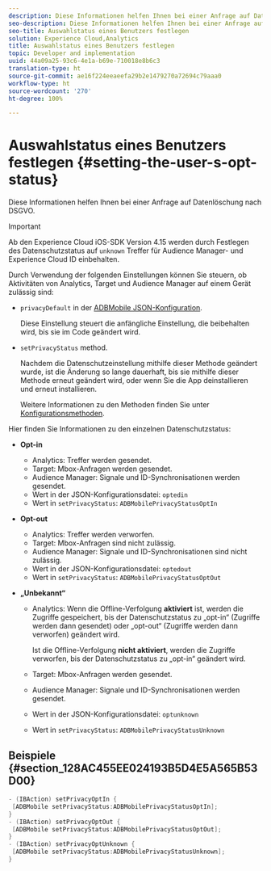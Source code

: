 ```yaml
---
description: Diese Informationen helfen Ihnen bei einer Anfrage auf Datenlöschung nach DSGVO.
seo-description: Diese Informationen helfen Ihnen bei einer Anfrage auf Datenlöschung nach DSGVO.
seo-title: Auswahlstatus eines Benutzers festlegen
solution: Experience Cloud,Analytics
title: Auswahlstatus eines Benutzers festlegen
topic: Developer and implementation
uuid: 44a09a25-93c6-4e1a-b69e-710018e8b6c3
translation-type: ht
source-git-commit: ae16f224eeaeefa29b2e1479270a72694c79aaa0
workflow-type: ht
source-wordcount: '270'
ht-degree: 100%

---
```



# Auswahlstatus eines Benutzers festlegen {#setting-the-user-s-opt-status}

Diese Informationen helfen Ihnen bei einer Anfrage auf Datenlöschung nach DSGVO.

>[!IMPORTANT]
>
>Ab den Experience Cloud iOS-SDK Version 4.15 werden durch Festlegen des Datenschutzstatus auf `unknown` Treffer für Audience Manager- und Experience Cloud ID einbehalten.

Durch Verwendung der folgenden Einstellungen können Sie steuern, ob Aktivitäten von Analytics, Target und Audience Manager auf einem Gerät zulässig sind:

* `privacyDefault` in der [ADBMobile JSON-Konfiguration](/help/ios/configuration/json-config/json-config.md).

   Diese Einstellung steuert die anfängliche Einstellung, die beibehalten wird, bis sie im Code geändert wird.

* `setPrivacyStatus` method.

   Nachdem die Datenschutzeinstellung mithilfe dieser Methode geändert wurde, ist die Änderung so lange dauerhaft, bis sie mithilfe dieser Methode erneut geändert wird, oder wenn Sie die App deinstallieren und erneut installieren.

   Weitere Informationen zu den Methoden finden Sie unter  [Konfigurationsmethoden](/help/ios/configuration/json-config/json-config.md).

Hier finden Sie Informationen zu den einzelnen Datenschutzstatus:

* **Opt-in**

   * Analytics: Treffer werden gesendet.
   * Target: Mbox-Anfragen werden gesendet.
   * Audience Manager: Signale und ID-Synchronisationen werden gesendet.
   * Wert in der JSON-Konfigurationsdatei: `optedin`
   * Wert in `setPrivacyStatus`: `ADBMobilePrivacyStatusOptIn`

* **Opt-out**

   * Analytics: Treffer werden verworfen.
   * Target: Mbox-Anfragen sind nicht zulässig.
   * Audience Manager: Signale und ID-Synchronisationen sind nicht zulässig.
   * Wert in der JSON-Konfigurationsdatei: `optedout`
   * Wert in `setPrivacyStatus`: `ADBMobilePrivacyStatusOptOut`

* **„Unbekannt“**

   * Analytics: Wenn die Offline-Verfolgung **aktiviert** ist, werden die Zugriffe gespeichert, bis der Datenschutzstatus zu „opt-in“ (Zugriffe werden dann gesendet) oder „opt-out“ (Zugriffe werden dann verworfen) geändert wird.

      Ist die Offline-Verfolgung **nicht aktiviert**, werden die Zugriffe verworfen, bis der Datenschutzstatus zu „opt-in“ geändert wird.

   * Target: Mbox-Anfragen werden gesendet.
   * Audience Manager: Signale und ID-Synchronisationen werden gesendet.
   * Wert in der JSON-Konfigurationsdatei: `optunknown`
   * Wert in `setPrivacyStatus`: `ADBMobilePrivacyStatusUnknown`

## Beispiele {#section_128AC455EE024193B5D4E5A565B53D00}

```objective-c
- (IBAction) setPrivacyOptIn { 
 [ADBMobile setPrivacyStatus:ADBMobilePrivacyStatusOptIn]; 
} 
- (IBAction) setPrivacyOptOut { 
 [ADBMobile setPrivacyStatus:ADBMobilePrivacyStatusOptOut]; 
} 
- (IBAction) setPrivacyOptUnknown { 
 [ADBMobile setPrivacyStatus:ADBMobilePrivacyStatusUnknown]; 
}
```

